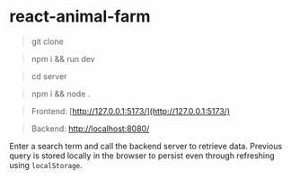 # react-animal-farm

> git clone

> npm i && run dev
 
> cd server
 
> npm i && node .

> Frontend: [http://127.0.0.1:5173/](http://127.0.0.1:5173/)

> Backend: [http://localhost:8080/](http://localhost:8080/)

Enter a search term and call the backend server to retrieve data. Previous query is stored locally in the browser to persist even through refreshing using `localStorage`. 
